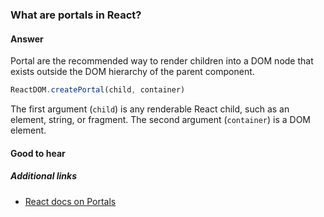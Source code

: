### What are portals in React?

#### Answer

Portal are the recommended way to render children into a DOM node that exists outside the DOM hierarchy of the parent component.

```js
ReactDOM.createPortal(child, container)
```

The first argument (`child`) is any renderable React child, such as an element, string, or fragment. The second argument (`container`) is a DOM element.

#### Good to hear

##### Additional links

* [React docs on Portals](https://reactjs.org/docs/portals.html)

<!-- tags: (react,javascript) -->

<!-- expertise: (2) -->
